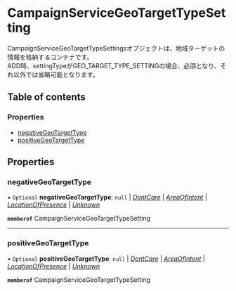 # CampaignServiceGeoTargetTypeSetting


<div lang=\"ja\">CampaignServiceGeoTargetTypeSettingsオブジェクトは、地域ターゲットの情報を格納するコンテナです。<br> ADD時、settingTypeがGEO_TARGET_TYPE_SETTINGの場合、必須となり、それ以外では省略可能となります。</div> 

## Table of contents

### Properties

- [negativeGeoTargetType](campaignservicegeotargettypesetting.md#negativegeotargettype)
- [positiveGeoTargetType](campaignservicegeotargettypesetting.md#positivegeotargettype)

## Properties

### negativeGeoTargetType

• `Optional` **negativeGeoTargetType**: ``null`` \| [*DontCare*](./enums/campaignservicegeotargettype.md#dontcare) \| [*AreaOfIntent*](./enums/campaignservicegeotargettype.md#areaofintent) \| [*LocationOfPresence*](./enums/campaignservicegeotargettype.md#locationofpresence) \| [*Unknown*](./enums/campaignservicegeotargettype.md#unknown)

**`memberof`** CampaignServiceGeoTargetTypeSetting

___

### positiveGeoTargetType

• `Optional` **positiveGeoTargetType**: ``null`` \| [*DontCare*](./enums/campaignservicegeotargettype.md#dontcare) \| [*AreaOfIntent*](./enums/campaignservicegeotargettype.md#areaofintent) \| [*LocationOfPresence*](./enums/campaignservicegeotargettype.md#locationofpresence) \| [*Unknown*](./enums/campaignservicegeotargettype.md#unknown)

**`memberof`** CampaignServiceGeoTargetTypeSetting
